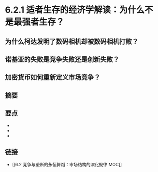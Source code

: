 # 6.2.1 适者生存的经济学解读：为什么不是最强者生存？

## 为什么柯达发明了数码相机却被数码相机打败？


## 诺基亚的失败是竞争失败还是创新失败？


## 加密货币如何重新定义市场竞争？


## 摘要


## 要点

- 
- 
- 

## 链接

- [[6.2 竞争与垄断的永恒舞蹈：市场结构的演化规律 MOC]]
